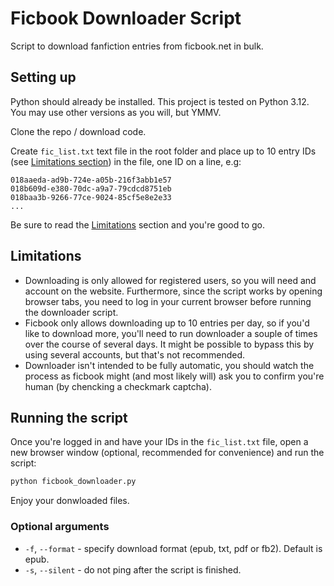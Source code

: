 # Ficbook Downloader Script

Script to download fanfiction entries from ficbook.net in bulk.

## Setting up

Python should already be installed. This project is tested on Python 3.12. You may use other versions as you will, but YMMV.

Clone the repo / download code.

Create `fic_list.txt` text file in the root folder and place up to 10 entry IDs (see [Limitations section](#limitaitions)) in the file, one ID on a line, e.g:

```
018aaeda-ad9b-724e-a05b-216f3abb1e57
018b609d-e380-70dc-a9a7-79cdcd8751eb
018baa3b-9266-77ce-9024-85cf5e8e2e33
...
```

Be sure to read the [Limitations](#limitaitions) section and you're good to go. 

## Limitations

- Downloading is only allowed for registered users, so you will need and account on the website. Furthermore, since the script works by opening browser tabs, you need to log in your current browser before running the downloader script.
- Ficbook only allows downloading up to 10 entries per day, so if you'd like to download more, you'll need to run downloader a souple of times over the course of several days. It might be possible to bypass this by using several accounts, but that's not recommended.
- Downloader isn't intended to be fully automatic, you should watch the process as ficbook might (and most likely will) ask you to confirm you're human (by chencking a checkmark captcha).

## Running the script

Once you're logged in and have your IDs in the `fic_list.txt` file, open a new browser window (optional, recommended for convenience) and run the script:

```python
python ficbook_downloader.py
```

Enjoy your donwloaded files.

### Optional arguments

- `-f`, `--format` - specify download format (epub, txt, pdf or fb2). Default is epub.
- `-s`, `--silent` - do not ping after the script is finished.